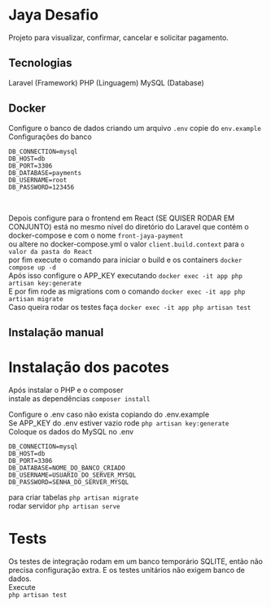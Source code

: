 # Jaya Desafio
Projeto para visualizar, confirmar, cancelar e solicitar pagamento.

## Tecnologias
Laravel (Framework)
PHP (Linguagem)
MySQL (Database)

## Docker
Configure o banco de dados criando um arquivo `.env` copie do `env.example` <br>
Configurações do banco <br>
````
DB_CONNECTION=mysql
DB_HOST=db
DB_PORT=3306
DB_DATABASE=payments
DB_USERNAME=root
DB_PASSWORD=123456
````
<br>

Depois configure para o frontend em React (SE QUISER RODAR EM CONJUNTO) está no mesmo nível do diretório do Laravel que contém o docker-compose e com o nome `front-jaya-payment` <br>
ou altere no docker-compose.yml o valor `client.build.context` para `o valor da pasta do React` <br>
por fim execute o comando para iniciar o build e os containers `docker compose up -d ` <br>
Após isso configure o APP_KEY executando `docker exec -it app php artisan key:generate` <br>
E por fim rode as migrations com o comando `docker exec -it app php artisan migrate` <br>
Caso queira rodar os testes faça `docker exec -it app php artisan test`

## Instalação manual

# Instalação dos pacotes
Após instalar o PHP e o composer <br>
instale as dependências `composer install` <br>

Configure o .env caso não exista copiando do .env.example<br>
Se APP_KEY do .env estiver vazio rode `php artisan key:generate` <br>
Coloque os dados do MySQL no .env<br>
````
DB_CONNECTION=mysql
DB_HOST=db
DB_PORT=3306
DB_DATABASE=NOME_DO_BANCO_CRIADO
DB_USERNAME=USUARIO_DO_SERVER_MYSQL
DB_PASSWORD=SENHA_DO_SERVER_MYSQL
````
para criar tabelas `php artisan migrate` <br>
rodar servidor ```php artisan serve```

# Tests
Os testes de integração rodam em um banco temporário SQLITE, então não precisa configuração extra. E os testes unitários não exigem banco de dados. <br>
Execute <br>
`php artisan test`

